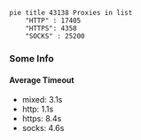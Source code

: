 
```mermaid
pie title 43138 Proxies in list
    "HTTP" : 17405
    "HTTPS": 4358
    "SOCKS" : 25200
```

### Some Info
#### Average Timeout

- mixed: 3.1s
- http: 1.1s
- https: 8.4s
- socks: 4.6s